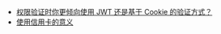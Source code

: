 - [权限验证时你更倾向使用 JWT 还是基于 Cookie 的验证方式？](https://twitter.com/nextify2024/status/1782786516403831079?s=12)
- [使用信用卡的意义](https://x.com/dexteryy/status/1773524406536741151)